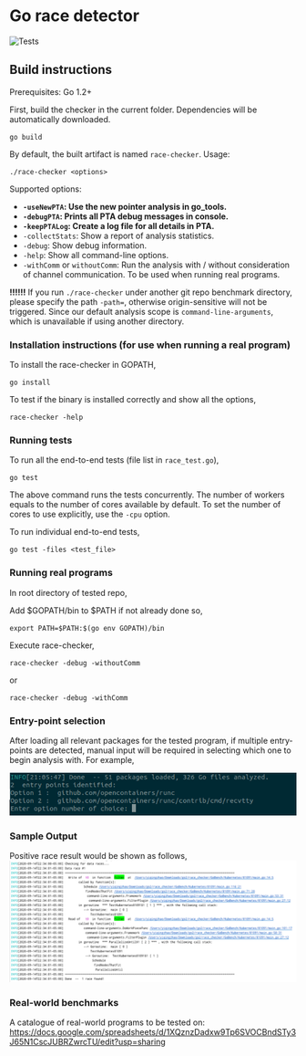 # Go race detector

![Tests](https://github.com/o2lab/go2/workflows/Tests/badge.svg)

## Build instructions

Prerequisites: Go 1.2+

First, build the checker in the current folder.
Dependencies will be automatically downloaded.
```
go build
```
By default, the built artifact is named `race-checker`.
Usage:

```
./race-checker <options>
```

Supported options:
- **`-useNewPTA`: Use the new pointer analysis in go_tools.**
- **`-debugPTA`: Prints all PTA debug messages in console.**
- **`-keepPTALog`: Create a log file for all details in PTA.**
- `-collectStats`: Show a report of analysis statistics.
- `-debug`: Show debug information.
- `-help`: Show all command-line options.
- `-withComm` or `withoutComm`: Run the analysis with / without consideration of channel communication. To be used when running real programs. 

**!!!!!!** If you run ```./race-checker``` under another git repo benchmark directory, please specify the path `-path=`, otherwise origin-sensitive will not be triggered. Since our default analysis scope is ```command-line-arguments```, which is unavailable if using another directory.

### Installation instructions (for use when running a real program)

To install the race-checker in GOPATH,
```
go install
```

To test if the binary is installed correctly and show all the options,
```
race-checker -help
```

### Running tests

To run all the end-to-end tests (file list in `race_test.go`),
```
go test
``` 

The above command runs the tests concurrently. 
The number of workers equals to the number of cores available by default.
To set the number of cores to use explicitly, use the `-cpu` option.

To run individual end-to-end tests,
```
go test -files <test_file>
```

### Running real programs

In root directory of tested repo, 

Add $GOPATH/bin to $PATH if not already done so, 
```
export PATH=$PATH:$(go env GOPATH)/bin
```

Execute race-checker,
```
race-checker -debug -withoutComm
```
or
```
race-checker -debug -withComm
```

### Entry-point selection

After loading all relevant packages for the tested program, if multiple entry-points are detected, manual input will be required in selecting which one to begin analysis with. For example, 

![Image of manual selection required when analyzing runc](tests/screenshot1.png)


### Sample Output

Positive race result would be shown as follows, 
![Image of data race report](tests/screenshot.png)

### Real-world benchmarks

A catalogue of real-world programs to be tested on: 
https://docs.google.com/spreadsheets/d/1XQznzDadxw9Tp6SVOCBndSTy3J65N1CscJUBRZwrcTU/edit?usp=sharing
